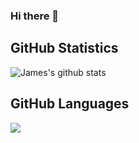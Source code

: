 ### Hi there 👋


## GitHub Statistics
![James's github stats](https://github-readme-stats.vercel.app/api?username=james-d12&theme=default)

## GitHub Languages
<img src="https://github-readme-stats.vercel.app/api/top-langs/?username=james-d12&layout=compact" />

